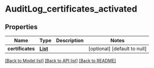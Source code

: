 # AuditLog_certificates_activated
## Properties

| Name | Type | Description | Notes |
|------------ | ------------- | ------------- | -------------|
| **certificates** | [**List**](AuditLog_certificates_activated_certificates_inner.md) |  | [optional] [default to null] |

[[Back to Model list]](../README.md#documentation-for-models) [[Back to API list]](../README.md#documentation-for-api-endpoints) [[Back to README]](../README.md)

